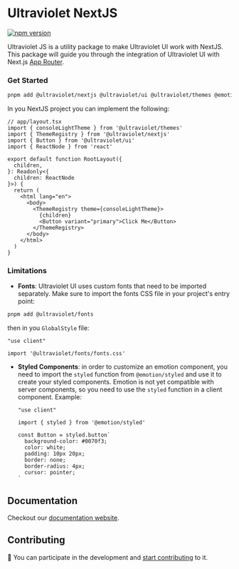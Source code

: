 # Ultraviolet NextJS

[![npm version](https://badge.fury.io/js/%40ultraviolet%2Fnextjs.svg)](https://badge.fury.io/js/%40ultraviolet%2Fui)

Ultraviolet JS is a utility package to make Ultraviolet UI work with NextJS. This package will guide you through the integration of Ultraviolet UI with Next.js [App Router](https://nextjs.org/docs/app).

### Get Started

```sh
pnpm add @ultraviolet/nextjs @ultraviolet/ui @ultraviolet/themes @emotion/react @emotion/styled @emotion/cache
```

In you NextJS project you can implement the following:

```tsx
// app/layout.tsx
import { consoleLightTheme } from '@ultraviolet/themes'
import { ThemeRegistry } from '@ultraviolet/nextjs'
import { Button } from '@ultraviolet/ui'
import { ReactNode } from 'react'

export default function RootLayout({
  children,
}: Readonly<{
  children: ReactNode
}>) {
  return (
    <html lang="en">
      <body>
        <ThemeRegistry theme={consoleLightTheme}>
          {children}
          <Button variant="primary">Click Me</Button>
        </ThemeRegistry>
      </body>
    </html>
  )
}
```

### Limitations

- **Fonts**: Ultraviolet UI uses custom fonts that need to be imported separately. Make sure to import the fonts CSS file in your project's entry point:
```sh
pnpm add @ultraviolet/fonts
```

  then in you `GlobalStyle` file:
  
  ```tsx
  "use client"
  
  import '@ultraviolet/fonts/fonts.css'
  ```

- **Styled Components**: in order to customize an emotion component, you need to import the `styled` function from `@emotion/styled` and use it to create your styled components. Emotion is not yet compatible with server components, so you need to use the `styled` function in a client component. Example:

  ```tsx
  "use client"
  
  import { styled } from '@emotion/styled'
  
  const Button = styled.button`
    background-color: #0070f3;
    color: white;
    padding: 10px 20px;
    border: none;
    border-radius: 4px;
    cursor: pointer;
  `
  ```

## Documentation

Checkout our [documentation website](https://storybook.ultraviolet.scaleway.com/).

## Contributing

📝 You can participate in the development and [start contributing](/CONTRIBUTING.md) to it.
